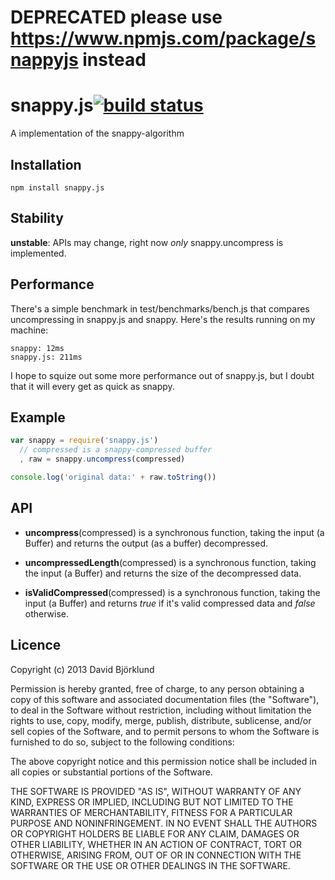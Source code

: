 # DEPRECATED please use https://www.npmjs.com/package/snappyjs instead

# snappy.js[![build status](https://api.travis-ci.org/kesla/snappy.js.svg?branch=master)](http://travis-ci.org/kesla/snappy.js)

A implementation of the snappy-algorithm

## Installation

```
npm install snappy.js
```

## Stability

__unstable__: APIs may change, right now _only_ snappy.uncompress is implemented.

## Performance

There's a simple benchmark in test/benchmarks/bench.js that compares uncompressing in snappy.js and snappy. Here's the results running on my machine:

```
snappy: 12ms
snappy.js: 211ms
```

I hope to squize out some more performance out of snappy.js, but I doubt that it will every get as quick as snappy.

## Example

```javascript
var snappy = require('snappy.js')
  // compressed is a snappy-compressed buffer
  , raw = snappy.uncompress(compressed)

console.log('original data:' + raw.toString())
```

## API

*  __uncompress__(compressed) is a synchronous function, taking the input (a Buffer) and returns the output (as a buffer) decompressed.

* __uncompressedLength__(compressed) is a synchronous function, taking the input (a Buffer) and returns the size of the decompressed data.

* __isValidCompressed__(compressed) is a synchronous function, taking the input (a Buffer) and returns _true_ if it's valid compressed data and _false_ otherwise.

## Licence

Copyright (c) 2013 David Björklund

Permission is hereby granted, free of charge, to any person obtaining a copy
of this software and associated documentation files (the "Software"), to deal
in the Software without restriction, including without limitation the rights
to use, copy, modify, merge, publish, distribute, sublicense, and/or sell
copies of the Software, and to permit persons to whom the Software is
furnished to do so, subject to the following conditions:

The above copyright notice and this permission notice shall be included in
all copies or substantial portions of the Software.

THE SOFTWARE IS PROVIDED "AS IS", WITHOUT WARRANTY OF ANY KIND, EXPRESS OR
IMPLIED, INCLUDING BUT NOT LIMITED TO THE WARRANTIES OF MERCHANTABILITY,
FITNESS FOR A PARTICULAR PURPOSE AND NONINFRINGEMENT. IN NO EVENT SHALL THE
AUTHORS OR COPYRIGHT HOLDERS BE LIABLE FOR ANY CLAIM, DAMAGES OR OTHER
LIABILITY, WHETHER IN AN ACTION OF CONTRACT, TORT OR OTHERWISE, ARISING FROM,
OUT OF OR IN CONNECTION WITH THE SOFTWARE OR THE USE OR OTHER DEALINGS IN
THE SOFTWARE.
